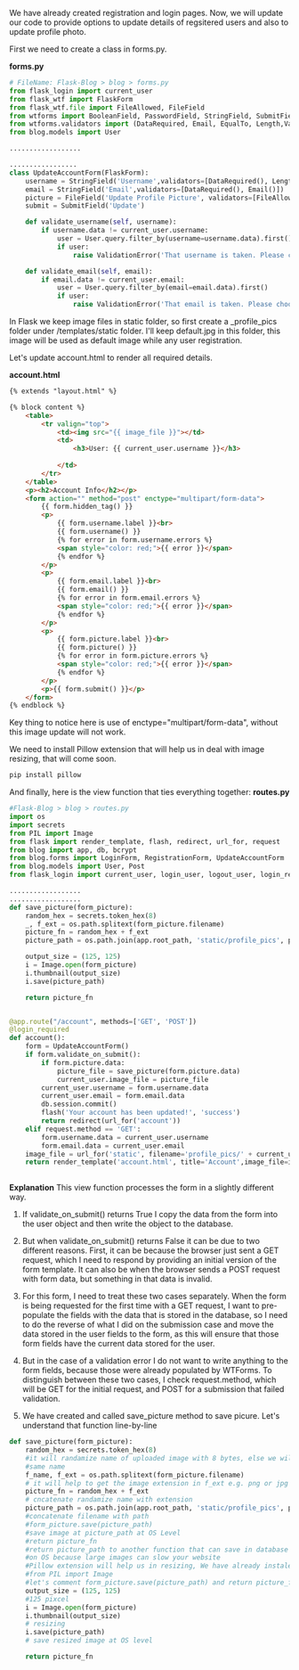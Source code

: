 We have already created registration and login pages. Now, we will update our code to provide options to update details of regsitered users and also to update profile photo.

First we need to create a class in forms.py.

**forms.py**

```python
# FileName: Flask-Blog > blog > forms.py
from flask_login import current_user
from flask_wtf import FlaskForm
from flask_wtf.file import FileAllowed, FileField
from wtforms import BooleanField, PasswordField, StringField, SubmitField
from wtforms.validators import (DataRequired, Email, EqualTo, Length,ValidationError)
from blog.models import User

..................

.................
class UpdateAccountForm(FlaskForm):
    username = StringField('Username',validators=[DataRequired(), Length(min=2, max=20)])
    email = StringField('Email',validators=[DataRequired(), Email()])
    picture = FileField('Update Profile Picture', validators=[FileAllowed(['jpg', 'png'])])
    submit = SubmitField('Update')

    def validate_username(self, username):
        if username.data != current_user.username:
            user = User.query.filter_by(username=username.data).first()
            if user:
                raise ValidationError('That username is taken. Please choose a different one.')

    def validate_email(self, email):
        if email.data != current_user.email:
            user = User.query.filter_by(email=email.data).first()
            if user:
                raise ValidationError('That email is taken. Please choose a different one.')

```

In Flask we keep image files in static folder, so first create a \_profile\_pics folder under /templates/static folder. I'll keep default.jpg in this folder, this image will be used as default image while any user registration.

Let's update account.html to render all required details.

**account.html**
```html
{% extends "layout.html" %}

{% block content %}
    <table>
        <tr valign="top">
            <td><img src="{{ image_file }}"></td>
            <td>
                <h3>User: {{ current_user.username }}</h3>
                
            </td>
        </tr>
    </table>    
    <p><h2>Account Info</h2></p>
    <form action="" method="post" enctype="multipart/form-data">
        {{ form.hidden_tag() }}
        <p>
            {{ form.username.label }}<br>
            {{ form.username() }}
            {% for error in form.username.errors %}
            <span style="color: red;">{{ error }}</span>
            {% endfor %}
        </p>
        <p>
            {{ form.email.label }}<br>
            {{ form.email() }}
            {% for error in form.email.errors %}
            <span style="color: red;">{{ error }}</span>
            {% endfor %}
        </p>        
        <p>
            {{ form.picture.label }}<br>
            {{ form.picture() }}
            {% for error in form.picture.errors %}
            <span style="color: red;">{{ error }}</span>
            {% endfor %}
        </p>
        <p>{{ form.submit() }}</p>
    </form>
{% endblock %}
```
Key thing to notice here is use of enctype="multipart/form-data", without this image update will not work.

We need to install Pillow extension that will help us in deal with image resizing, that will come soon.

```python
pip install pillow
```
And finally, here is the view function that ties everything together:
**routes.py**
```python
#Flask-Blog > blog > routes.py
import os
import secrets
from PIL import Image
from flask import render_template, flash, redirect, url_for, request
from blog import app, db, bcrypt
from blog.forms import LoginForm, RegistrationForm, UpdateAccountForm
from blog.models import User, Post
from flask_login import current_user, login_user, logout_user, login_required

..................
..................
def save_picture(form_picture):
    random_hex = secrets.token_hex(8)
    _, f_ext = os.path.splitext(form_picture.filename)
    picture_fn = random_hex + f_ext
    picture_path = os.path.join(app.root_path, 'static/profile_pics', picture_fn)

    output_size = (125, 125)
    i = Image.open(form_picture)
    i.thumbnail(output_size)
    i.save(picture_path)

    return picture_fn


@app.route("/account", methods=['GET', 'POST'])
@login_required
def account():
    form = UpdateAccountForm()
    if form.validate_on_submit():
        if form.picture.data:
            picture_file = save_picture(form.picture.data)
            current_user.image_file = picture_file
        current_user.username = form.username.data
        current_user.email = form.email.data
        db.session.commit()
        flash('Your account has been updated!', 'success')
        return redirect(url_for('account'))
    elif request.method == 'GET':
        form.username.data = current_user.username
        form.email.data = current_user.email
    image_file = url_for('static', filename='profile_pics/' + current_user.image_file)
    return render_template('account.html', title='Account',image_file=image_file, form=form)
   
```
**Explanation**
This view function processes the form in a slightly different way. 
1. If validate_on_submit() returns True I copy the data from the form into the user object and then write the object to the database. 

2. But when validate_on_submit() returns False it can be due to two different reasons. First, it can be because the browser just sent a GET request, which I need to respond by providing an initial version of the form template. It can also be when the browser sends a POST request with form data, but something in that data is invalid. 

3. For this form, I need to treat these two cases separately. When the form is being requested for the first time with a GET request, I want to pre-populate the fields with the data that is stored in the database, so I need to do the reverse of what I did on the submission case and move the data stored in the user fields to the form, as this will ensure that those form fields have the current data stored for the user. 

4. But in the case of a validation error I do not want to write anything to the form fields, because those were already populated by WTForms. To distinguish between these two cases, I check request.method, which will be GET for the initial request, and POST for a submission that failed validation.

5. We have created and called save_picture method to save picure. Let's understand that function line-by-line

```python
def save_picture(form_picture):
    random_hex = secrets.token_hex(8) 
    #it will randamize name of uploaded image with 8 bytes, else we will have conflict if 2 users upload image with 
    #same name
    f_name, f_ext = os.path.splitext(form_picture.filename) 
    # it will help to get the image extension in f_ext e.g. png or jpg
    picture_fn = random_hex + f_ext 
    # cncatenate randamize name with extension
    picture_path = os.path.join(app.root_path, 'static/profile_pics', picture_fn) 
    #concatenate filename with path
    #form_picture.save(picture_path) 
    #save image at picture_path at OS Level
    #return picture_fn 
    #return picture_path to another function that can save in database but we should resize the image before saving 
    #on OS because large images can slow your website
    #Pillow extension will help us in resizing, We have already instaled Pillow using pip so, let's import
    #from PIL import Image
    #let's comment form_picture.save(picture_path) and return picture_fn now
    output_size = (125, 125)  
    #125 pixcel
    i = Image.open(form_picture)
    i.thumbnail(output_size) 
    # resizing
    i.save(picture_path) 
    # save resized image at OS level

    return picture_fn
```
